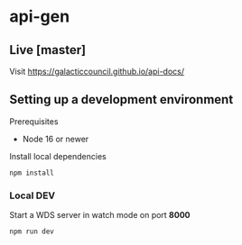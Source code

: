 # api-gen

## Live [master]

Visit https://galacticcouncil.github.io/api-docs/

## Setting up a development environment

Prerequisites

- Node 16 or newer

Install local dependencies

```
npm install
```

### Local DEV

Start a WDS server in watch mode on port **8000**

```
npm run dev
```